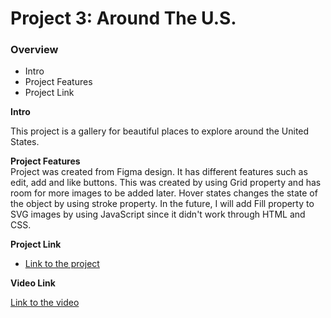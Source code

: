# Project 3: Around The U.S.

### Overview

- Intro
- Project Features
- Project Link

**Intro**

This project is a gallery for beautiful places to explore around the United States.

**Project Features**  
Project was created from Figma design. It has different features such as edit, add and like buttons. This was created by using Grid property and has room for more images to be added later. Hover states changes the state of the object by using stroke property. In the future, I will add Fill property to SVG images by using JavaScript since it didn't work through HTML and CSS.

**Project Link**

- [Link to the project](https://hashim711.github.io/se_project_aroundtheus/)

**Video Link**

[Link to the video](https://drive.google.com/file/d/1sNj3Grzwsbr6MkhTRjshunVCx4ZPx3D8/view?usp=drive_link)
